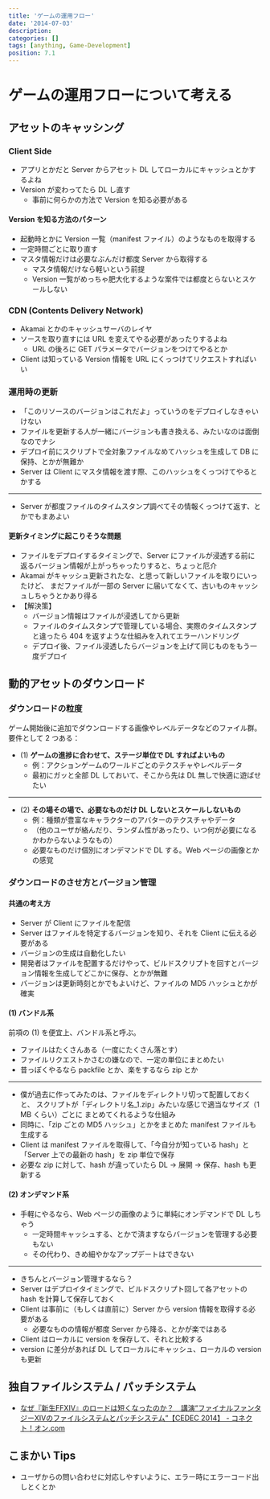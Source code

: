 ```yaml
---
title: 'ゲームの運用フロー'
date: '2014-07-03'
description:
categories: []
tags: [anything, Game-Development]
position: 7.1
---
```


# ゲームの運用フローについて考える


## アセットのキャッシング

### Client Side

- アプリとかだと Server からアセット DL してローカルにキャッシュとかするよね
- Version が変わってたら DL し直す
    - 事前に何らかの方法で Version を知る必要がある

#### Version を知る方法のパターン

- 起動時とかに Version 一覧（manifest ファイル）のようなものを取得する
- 一定時間ごとに取り直す
- マスタ情報だけは必要なぶんだけ都度 Server から取得する
    - マスタ情報だけなら軽いという前提
    - Version 一覧がめっちゃ肥大化するような案件では都度とらないとスケールしない

### CDN (Contents Delivery Network)

- Akamai とかのキャッシュサーバのレイヤ
- ソースを取り直すには URL を変えてやる必要があったりするよね
    - URL の後ろに GET パラメータでバージョンをつけてやるとか
- Client は知っている Version 情報を URL にくっつけてリクエストすればいい

### 運用時の更新

- 「このリソースのバージョンはこれだよ」っていうのをデプロイしなきゃいけない
- ファイルを更新する人が一緒にバージョンも書き換える、みたいなのは面倒なのでナシ
- デプロイ前にスクリプトで全対象ファイルなめてハッシュを生成して DB に保持、とかが無難か
- Server は Client にマスタ情報を渡す際、このハッシュをくっつけてやるとかする

___

- Server が都度ファイルのタイムスタンプ調べてその情報くっつけて返す、とかでもまあよい

#### 更新タイミングに起こりそうな問題

- ファイルをデプロイするタイミングで、Server にファイルが浸透する前に
  返るバージョン情報が上がっちゃったりすると、ちょっと厄介
- Akamai がキャッシュ更新されたな、と思って新しいファイルを取りにいったけど、
  まだファイルが一部の Server に届いてなくて、古いものキャッシュしちゃうとかあり得る
- 【解決策】
    - バージョン情報はファイルが浸透してから更新
    - ファイルのタイムスタンプで管理している場合、実際のタイムスタンプと違ったら
      404 を返すような仕組みを入れてエラーハンドリング
    - デプロイ後、ファイル浸透したらバージョンを上げて同じものをもう一度デプロイ



## 動的アセットのダウンロード

### ダウンロードの粒度

ゲーム開始後に追加でダウンロードする画像やレベルデータなどのファイル群。
要件として 2 つある：

- (1) **ゲームの進捗に合わせて、ステージ単位で DL すればよいもの**
    - 例：アクションゲームのワールドごとのテクスチャやレベルデータ
    - 最初にガッと全部 DL しておいて、そこから先は DL 無しで快適に遊ばせたい

___

- (2) **その場その場で、必要なものだけ DL しないとスケールしないもの**
    - 例：種類が豊富なキャラクターのアバターのテクスチャやデータ
    - （他のユーザが絡んだり、ランダム性があったり、いつ何が必要になるかわからないようなもの）
    - 必要なものだけ個別にオンデマンドで DL する。Web ページの画像とかの感覚

### ダウンロードのさせ方とバージョン管理

#### 共通の考え方

- Server が Client にファイルを配信
- Server はファイルを特定するバージョンを知り、それを Client に伝える必要がある
- バージョンの生成は自動化したい
- 開発者はファイルを配置するだけやって、ビルドスクリプトを回すとバージョン情報を生成してどこかに保存、とかが無難
- バージョンは更新時刻とかでもよいけど、ファイルの MD5 ハッシュとかが確実

#### (1) バンドル系

前項の (1) を便宜上、バンドル系と呼ぶ。

- ファイルはたくさんある（一度にたくさん落とす）
- ファイルリクエストかさむの嫌なので、一定の単位にまとめたい
- 昔っぽくやるなら packfile とか、楽をするなら zip とか

___

- 僕が過去に作ってみたのは、ファイルをディレクトリ切って配置しておくと、
  スクリプトが「ディレクトリ名_1.zip」みたいな感じで適当なサイズ（1 MB くらい）ごとに
  まとめてくれるような仕組み
- 同時に、「zip ごとの MD5 ハッシュ」とかをまとめた manifest ファイルも生成する
- Client は manifest ファイルを取得して、「今自分が知っている hash」と「Server 上での最新の hash」を zip 単位で保存
- 必要な zip に対して、hash が違っていたら DL → 展開 → 保存、hash も更新する


#### (2) オンデマンド系

- 手軽にやるなら、Web ページの画像のように単純にオンデマンドで DL しちゃう
    - 一定時間キャッシュする、とかで済ますならバージョンを管理する必要もない
    - その代わり、きめ細やかなアップデートはできない

___

- きちんとバージョン管理するなら？
- Server はデプロイタイミングで、ビルドスクリプト回して各アセットの hash を計算して保存しておく
- Client は事前に（もしくは直前に）Server から version 情報を取得する必要がある
    - 必要なものの情報が都度 Server から降る、とかが楽ではある
- Client はローカルに version を保存して、それと比較する
- version に差分があれば DL してローカルにキャッシュ、ローカルの version も更新


## 独自ファイルシステム / パッチシステム

- [なぜ『新生FFXIV』のロードは短くなったのか？　講演“ファイナルファンタジーXIVのファイルシステムとパッチシステム”【CEDEC 2014】 - コネクト！オン.com](http://www.famitsu.com/news/201409/04060636.html)


## こまかい Tips

- ユーザからの問い合わせに対応しやすいように、エラー時にエラーコード出しとくとか







